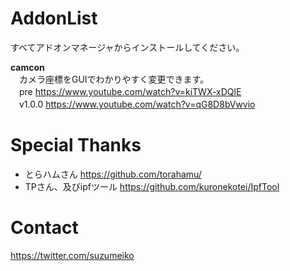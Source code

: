 # AddonList

すべてアドオンマネージャからインストールしてください。  

**camcon**  
　カメラ座標をGUIでわかりやすく変更できます。  
　pre <https://www.youtube.com/watch?v=kiTWX-xDQlE>  
　v1.0.0 <https://www.youtube.com/watch?v=qG8D8bVwvio>  

# Special Thanks
- とらハムさん <https://github.com/torahamu/>
- TPさん、及びipfツール <https://github.com/kuronekotei/IpfTool>

# Contact
<https://twitter.com/suzumeiko>